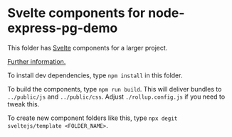 # Svelte components for node-express-pg-demo

This folder has [Svelte](https://svelte.dev) components for a larger project.

[Further information.](https://davidtang.io/2020-01-22-adding-svelte-3-to-an-existing-application/)

To install dev dependencies, type `npm install` in this folder.

To build the components, type `npm run build`. This will deliver bundles to `../public/js` and `../public/css`. Adjust `./rollup.config.js` if you need to tweak this.

To create new component folders like this, type `npx degit sveltejs/template <FOLDER_NAME>`.
